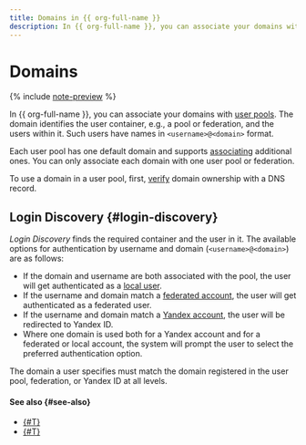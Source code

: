 ```yaml
---
title: Domains in {{ org-full-name }}
description: In {{ org-full-name }}, you can associate your domains with user pools. Domains enable users to get authenticated as local users.
---
```


# Domains


{% include [note-preview](../../_includes/note-preview.md) %}

In {{ org-full-name }}, you can associate your domains with [user pools](user-pools.md). The domain identifies the user container, e.g., a pool or federation, and the users within it. Such users have names in `<username>@<domain>` format.

Each user pool has one default domain and supports [associating](../operations/user-pools/add-domain.md) additional ones. You can only associate each domain with one user pool or federation.

To use a domain in a user pool, first, [verify](../operations/user-pools/validate-domain.md) domain ownership with a DNS record.

## Login Discovery {#login-discovery}

_Login Discovery_ finds the required container and the user in it. The available options for authentication by username and domain (`<username>@<domain>`) are as follows:

* If the domain and username are both associated with the pool, the user will get authenticated as a [local user](../../iam/concepts/users/accounts.md#local).
* If the username and domain match a [federated account](../../iam/concepts/users/accounts.md#saml-federation), the user will get authenticated as a federated user.
* If the username and domain match a [Yandex account](../../iam/concepts/users/accounts.md#passport), the user will be redirected to Yandex ID.
* Where one domain is used both for a Yandex account and for a federated or local account, the system will prompt the user to select the preferred authentication option.

The domain a user specifies must match the domain registered in the user pool, federation, or Yandex ID at all levels.

#### See also {#see-also}

* [{#T}](../operations/user-pools/add-domain.md)
* [{#T}](../operations/user-pools/validate-domain.md)